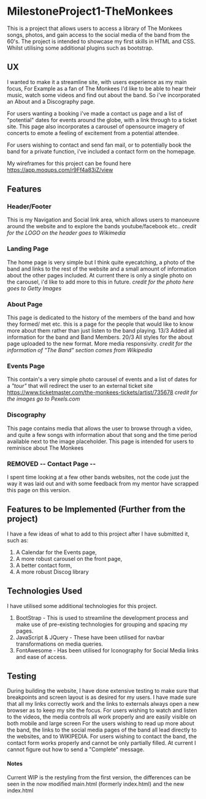 
# MilestoneProject1-TheMonkees

This is a project that allows users to access a library of The Monkees songs, 
photos, and gain access to the social media of the band from the 60's.
The project is intended to showcase my first skills in HTML and CSS. Whilst utilising
some additional plugins such as bootstrap.

## UX

I wanted to make it a streamline site, with users experience as my main focus,
For Example as a fan of The Monkees I'd like to be able to hear their music,
watch some videos and find out about the band. So i've incorporated an About
and a Discography page. 

For users wanting a booking i've made a contact us page and a list of "potential" dates 
for events around the globe, with a link through to a ticket site. This page also incorporates
a carousel of opensource imagery of concerts to emote a feeling of excitement from a potential
attendee.

For users wishing to contact and send fan mail, or to potentially book the band for a private 
function, i've included a contact form on the homepage.

My wireframes for this project can be found here https://app.moqups.com/r9Ff4a83jZ/view


## Features

### Header/Footer
This is my Navigation and Social link area, which allows users to manoeuvre around
the website and to explore the bands youtube/facebook etc..
*credit for the LOGO on the header goes to Wikimedia*

### Landing Page
The home page is very simple but I think quite eyecatching, a photo of the band
and links to the rest of the website and a small amount of information about the 
other pages included. At current there is only a single photo
on the carousel, i'd like to add more to this in future.
*credit for the photo here goes to Getty Images*

### About Page    
This page is dedicated to the history of the members of the band and 
how they formed/ met etc. this is a page for the people that would like to know
more about them rather than just listen to the band playing.
13/3 Added all information for the band and Band Members.
20/3 All styles for the about page uploaded to the new format. More media responsivity.
*credit for the information of "The Band" section comes from Wikipedia*

### Events Page
This contain's a very simple photo carousel of events and a list of dates
for a *"tour"* that will redirect the user to an external ticket site
https://www.ticketmaster.com/the-monkees-tickets/artist/735678
*credit for the images go to Pexels.com*

### Discography
This page contains media that allows the user to browse through a video,
and quite a few songs with information about that song and the time period 
available next to the image placeholder. This page is intended for users to 
reminisce about The Monkees
    
### REMOVED -- Contact Page --
I spent time looking at a few other bands websites, not the code just the way it was laid out
and with some feedback from my mentor have scrapped this page on this version.


## Features to be Implemented (Further from the project)
I have a few ideas of what to add to this project after I have submitted it,
such as:
1. A Calendar for the Events page, 
2. A more robust carousel on the front page, 
3. A better contact form, 
4. A more robust Discog library


## Technologies Used
I have utilised some additional technologies for this project.
1. BootStrap - This is used to streamline the development process and make use of pre-existing technologies for grouping and spacing my pages.
2. JavaScript & JQuery - These have been utilised for navbar transformations on media queries.
3. FontAwesome - Has been utilised for Iconography for Social Media links and ease of access.


## Testing
During building the website, I have done extensive testing to make sure that breakpoints and screen layout is as desired for my users.
I have made sure that all my links correctly work and the links to externals always open a new browser as to keep my site the focus.
For users wishing to watch and listen to the videos, the media controls all work properly and are easily visible on both mobile and large screen
For the users wishing to read up more about the band, the links to the social media pages of the band all lead directly to the websites, and to WIKIPEDIA.
For users wishing to contact the band, the contact form works properly and cannot be only partially filled. At current I cannot figure out how to send a "Complete" message.



#### Notes 
Current WIP is the restyling from the first version, the differences can be seen in the now modified
main.html (formerly index.html) and the new index.html